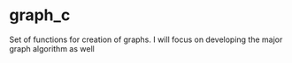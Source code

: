 # graph_c
Set of functions for creation of graphs. I will focus on developing the major graph algorithm as well
